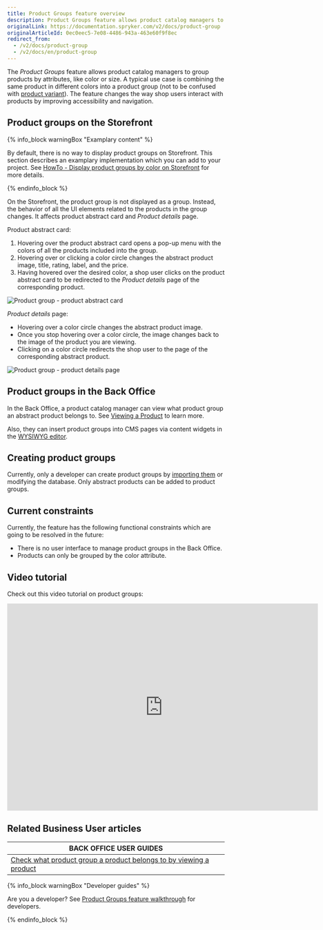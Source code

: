 ```yaml
---
title: Product Groups feature overview
description: Product Groups feature allows product catalog managers to group products by attributes.
originalLink: https://documentation.spryker.com/v2/docs/product-group
originalArticleId: 0ec0eec5-7e08-4486-943a-463e60f9f8ec
redirect_from:
  - /v2/docs/product-group
  - /v2/docs/en/product-group
---
```


The *Product Groups* feature allows product catalog managers to group products by attributes, like color or size. A typical use case is combining the same product in different colors into a product group (not to be confused with [product variant](/docs/scos/user/features/{{page.version}}/product/product-feature-overview/products-overview.html)). The feature changes the way shop users interact with products by improving accessibility and navigation.

## Product groups on the Storefront

{% info_block warningBox "Examplary content" %}

By default, there is no way to display product groups on Storefront. This section describes an examplary implementation which you can add to your project. See [HowTo - Display product groups by color on Storefront](/docs/scos/dev/tutorials-and-howtos/{{page.version}}/howtos/feature-howtos/howto-display-product-groups-by-color-on-the-storefront.html) for more details.

{% endinfo_block %}


On the Storefront, the product group is not displayed as a group. Instead, the behavior of all the UI elements related to the products in the group changes. It affects product abstract card and *Product details* page.

Product abstract card:

1. Hovering over the product abstract card opens a pop-up menu with the colors of all the products included into the group.
2. Hovering over or clicking a color circle changes the abstract product image, title, rating, label, and the price.
3. Having hovered over the desired color, a shop user clicks on the product abstract card to be redirected to the *Product details* page of the corresponding product.

![Product group - product abstract card](https://spryker.s3.eu-central-1.amazonaws.com/docs/Features/Product+Management/Product+Groups/Product+Groups+Feature+Overview/product-group-product-abstract-card.gif)


*Product details* page:

* Hovering over a color circle changes the abstract product image.
* Once you stop hovering over a color circle, the image changes back to the image of the product you are viewing.
* Clicking on a color circle redirects the shop user to the page of the corresponding abstract product.


![Product group - product details page](https://spryker.s3.eu-central-1.amazonaws.com/docs/Features/Product+Management/Product+Groups/Product+Groups+Feature+Overview/product-group-product-details-page.gif)

## Product groups in the Back Office

In the Back Office, a product catalog manager can view what product group an abstract product belongs to. See [Viewing a Product](/docs/scos/user/user-guides/{{page.version}}/back-office-user-guide/catalog/products/managing-products/managing-products.html#viewing-a-product) to learn more.   

Also, they can insert product groups into CMS pages via content widgets in the [WYSIWYG editor](/docs/scos/user/features/{{page.version}}/content-items-feature-overview.html#content-item-widget).

## Creating product groups

Currently, only a developer can create product groups by [importing them](/docs/scos/dev/data-import/{{page.version}}/data-import-categories/merchandising-setup/product-merchandising/file-details-product-group.csv.html) or modifying the database. Only abstract products can be added to product groups.


## Current constraints

Currently, the feature has the following functional constraints which are going to be resolved in the future:

* There is no user interface to manage product groups in the Back Office.
* Products can only be grouped by the color attribute.

## Video tutorial

Check out this video tutorial on product groups:
<iframe src="https://spryker.wistia.com/medias/r5l2kit2c1" title="Product Group" allowtransparency="true" frameborder="0" scrolling="no" class="wistia_embed" name="wistia_embed" allowfullscreen="0" mozallowfullscreen="0" webkitallowfullscreen="0" oallowfullscreen="0" msallowfullscreen="0" width="720" height="480"></iframe>

## Related Business User articles

|BACK OFFICE USER GUIDES|
|---|
| [Check what product group a product belongs to by viewing a product](/docs/scos/user/user-guides/{{page.version}}/back-office-user-guide/catalog/products/managing-products/managing-products.html#viewing-a-product)  |

{% info_block warningBox "Developer guides" %}

Are you a developer? See [Product Groups feature walkthrough](/docs/scos/dev/feature-walkthroughs/{{page.version}}/product-groups-feature-walkthrough.html) for developers.

{% endinfo_block %}
